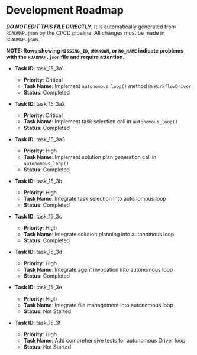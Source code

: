 # Development Roadmap

***DO NOT EDIT THIS FILE DIRECTLY.*** It is automatically generated from `ROADMAP.json` by the CI/CD pipeline. All changes must be made in `ROADMAP.json`.

**NOTE: Rows showing `MISSING_ID`, `UNKNOWN`, or `NO_NAME` indicate problems with the `ROADMAP.json` file and require attention.**

*   **Task ID**: task_15_3a1
    *   **Priority**: Critical
    *   **Task Name**: Implement `autonomous_loop()` method in `WorkflowDriver`
    *   **Status**: Completed

*   **Task ID**: task_15_3a2
    *   **Priority**: Critical
    *   **Task Name**: Implement task selection call in `autonomous_loop()`
    *   **Status**: Completed

*   **Task ID**: task_15_3a3
    *   **Priority**: High
    *   **Task Name**: Implement solution plan generation call in `autonomous_loop()`
    *   **Status**: Completed

*   **Task ID**: task_15_3b
    *   **Priority**: High
    *   **Task Name**: Integrate task selection into autonomous loop
    *   **Status**: Completed

*   **Task ID**: task_15_3c
    *   **Priority**: High
    *   **Task Name**: Integrate solution planning into autonomous loop
    *   **Status**: Completed

*   **Task ID**: task_15_3d
    *   **Priority**: High
    *   **Task Name**: Integrate agent invocation into autonomous loop
    *   **Status**: Completed

*   **Task ID**: task_15_3e
    *   **Priority**: High
    *   **Task Name**: Integrate file management into autonomous loop
    *   **Status**: Not Started

*   **Task ID**: task_15_3f
    *   **Priority**: High
    *   **Task Name**: Add comprehensive tests for autonomous Driver loop
    *   **Status**: Not Started

